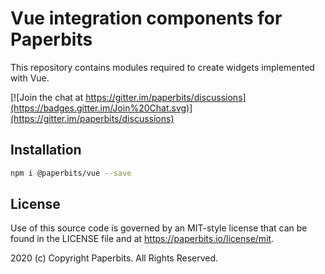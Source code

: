 # Vue integration components for Paperbits
 
This repository contains modules required to create widgets implemented with Vue.

[![Join the chat at https://gitter.im/paperbits/discussions](https://badges.gitter.im/Join%20Chat.svg)](https://gitter.im/paperbits/discussions)



## Installation

```bash
npm i @paperbits/vue --save
```

## License
Use of this source code is governed by an MIT-style license that can be found in the LICENSE file and at https://paperbits.io/license/mit.

2020 (c) Copyright Paperbits. All Rights Reserved.
